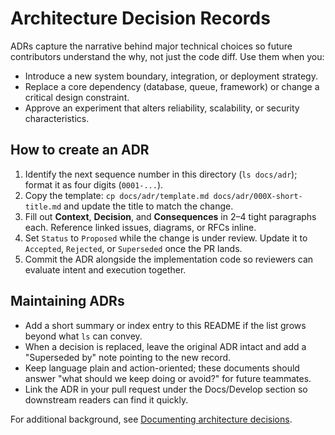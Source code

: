 # Architecture Decision Records

ADRs capture the narrative behind major technical choices so future contributors understand the why, not just the code diff. Use them when you:

- Introduce a new system boundary, integration, or deployment strategy.
- Replace a core dependency (database, queue, framework) or change a critical design constraint.
- Approve an experiment that alters reliability, scalability, or security characteristics.

## How to create an ADR

1. Identify the next sequence number in this directory (`ls docs/adr`); format it as four digits (`0001-...`).
2. Copy the template: `cp docs/adr/template.md docs/adr/000X-short-title.md` and update the title to match the change.
3. Fill out **Context**, **Decision**, and **Consequences** in 2–4 tight paragraphs each. Reference linked issues, diagrams, or RFCs inline.
4. Set `Status` to `Proposed` while the change is under review. Update it to `Accepted`, `Rejected`, or `Superseded` once the PR lands.
5. Commit the ADR alongside the implementation code so reviewers can evaluate intent and execution together.

## Maintaining ADRs

- Add a short summary or index entry to this README if the list grows beyond what `ls` can convey.
- When a decision is replaced, leave the original ADR intact and add a "Superseded by" note pointing to the new record.
- Keep language plain and action-oriented; these documents should answer "what should we keep doing or avoid?" for future teammates.
- Link the ADR in your pull request under the Docs/Develop section so downstream readers can find it quickly.

For additional background, see [Documenting architecture decisions](https://adr.github.io/).
